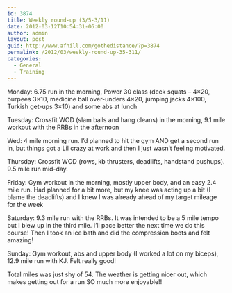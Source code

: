 ```yaml
---
id: 3874
title: Weekly round-up (3/5-3/11)
date: 2012-03-12T10:54:31-06:00
author: admin
layout: post
guid: http://www.afhill.com/gothedistance/?p=3874
permalink: /2012/03/weekly-round-up-35-311/
categories:
  - General
  - Training
---
```

Monday: 6.75 run in the morning, Power 30 class (deck squats &#8211; 4&#215;20, burpees 3&#215;10, medicine ball over-unders 4&#215;20, jumping jacks 4&#215;100, Turkish get-ups 3&#215;10) and some abs at lunch

Tuesday: Crossfit WOD (slam balls and hang cleans) in the morning, 9.1 mile workout with the RRBs in the afternoon

Wed: 4 mile morning run. I&#8217;d planned to hit the gym AND get a second run in, but things got a Lil crazy at work and then I just wasn&#8217;t feeling motivated. 

Thursday: Crossfit WOD (rows, kb thrusters, deadlifts, handstand pushups). 9.5 mile run mid-day.

Friday: Gym workout in the morning, mostly upper body, and an easy 2.4 mile run. Had planned for a bit more, but my knee was acting up a bit (I blame the deadlifts) and I knew I was already ahead of my target mileage for the week

Saturday: 9.3 mile run with the RRBs. It was intended to be a 5 mile tempo but I blew up in the third mile. I&#8217;ll pace better the next time we do this course! Then I took an ice bath and did the compression boots and felt amazing!

Sunday: Gym workout, abs and upper body (I worked a lot on my biceps), 12.9 mile run with KJ. Felt really good!

Total miles was just shy of 54. The weather is getting nicer out, which makes getting out for a run SO much more enjoyable!!